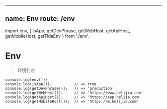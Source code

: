 
---
name: Env
route: /env
---

import env, { isApp, getDevPhrase, getWebHost, getApiHost, getMobileHost, getTidaEnv } from './env';

# Env

> 环境判断

```
console.log(env());
console.log(isApp());          // => true
console.log(getDevPhrase());   // => 'production'
console.log(getWebHost());     // => 'https://www.helijia.com'
console.log(getApiHost());     // => 'https://app.helija.com'
console.log(getMobileHost());  // => 'https://m.helijia.com'
```
